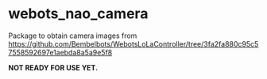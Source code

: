 # webots_nao_camera

Package to obtain camera images from https://github.com/Bembelbots/WebotsLoLaController/tree/3fa2fa880c95c57558592697e1aebda8a5a9e5f8

**NOT READY FOR USE YET.**
